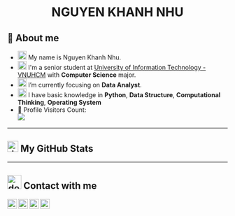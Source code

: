 <h1 align="center">
  <b>NGUYEN KHANH NHU</b>
</h1>

## 👋 About me
- <a href="https://www.flaticon.com/search?word=name&color=color"><img src="https://cdn-icons-png.flaticon.com/512/1077/1077012.png" width="20px" height="20px" alt="devilish"></a> My name is Nguyen Khanh Nhu.
- <a href="https://www.flaticon.com/search?word=education&color=color"><img src="https://cdn-icons-png.flaticon.com/512/3197/3197967.png" width="20px" height="20px" alt="devilish"></a> I'm a senior student at [University of Information Technology - VNUHCM](https://en.uit.edu.vn/overview-vnuhcm-university-information-technology) with **Computer Science** major.
- <a href="https://www.flaticon.com/search?word=data%20analyst&color=color"><img src="https://cdn-icons-png.flaticon.com/512/8637/8637114.png" width="20px" height="20px" alt="devilish"></a> I’m currently focusing on **Data Analyst**.
- <a href="https://www.flaticon.com/search?word=knowledge%20base&color=color"><img src="https://cdn-icons-png.flaticon.com/512/1946/1946042.png" width="20px" height="20px" alt="devilish"></a> I have basic knowledge in **Python**, **Data Structure**, **Computational Thinking**, **Operating System**
- 🎢 Profile Visitors Count:  
![](https://komarev.com/ghpvc/?username=nqnhu&color=blueviolet)

---------------------------------------------------------------

<h2> <a href="https://www.flaticon.com/search?word=statistic&color=color"><img src="https://cdn-icons-png.flaticon.com/512/4064/4064936.png" width="25px" height="25px" alt="devilish"></a> My GitHub Stats </h2>

-------------------------------------------------------------
 ## <a href="https://www.flaticon.com/search?word=contact&color=color"><img src="https://cdn-icons-png.flaticon.com/512/2343/2343694.png" width="32px" height="32px" alt="devilish"></a> Contact with me
 
<a href="https://github.com/nqnhu">
  <img align="left" alt="Nhu's Github" width="22px" src="https://upload.wikimedia.org/wikipedia/commons/thumb/a/ae/Github-desktop-logo-symbol.svg/1024px-Github-desktop-logo-symbol.svg.png" />
</a>

<a href="https://www.instagram.com/nq.nhuuu/">
  <img align="left" alt="Nhu's Instagram" width="22px" src="https://upload.wikimedia.org/wikipedia/commons/thumb/a/a5/Instagram_icon.png/600px-Instagram_icon.png" />
</a>

<a href="https://www.facebook.com/nq.nhuuu/">
  <img align="left" alt="Nhu's Facebook" width="22px" src="https://facebookbrand.com/wp-content/uploads/2019/04/f_logo_RGB-Hex-Blue_512.png?w=512&h=512" />
</a>

<a href="https://www.linkedin.com/in/bach-khoi-vo-841193199/">
  <img align="left" alt="Nhu's Linkdein" width="22px" src="https://cdn3.iconfinder.com/data/icons/inficons/512/linkedin.png" />
</a>





<!--

Here are some ideas to get you started:

- 🔭 I’m currently working on ...
- 🌱 I’m currently learning ...
- 👯 I’m looking to collaborate on ...
- 🤔 I’m looking for help with ...
- 💬 Ask me about ...
- 📫 How to reach me: ...
- 😄 Pronouns: ...
- ⚡ Fun fact: ...
-->

